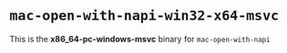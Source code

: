 # `mac-open-with-napi-win32-x64-msvc`

This is the **x86_64-pc-windows-msvc** binary for `mac-open-with-napi`
